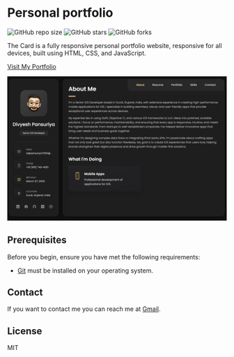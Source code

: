# Personal portfolio

![GitHub repo size](https://img.shields.io/github/repo-size/divyesh-pansuriya/divyesh-pansuriya.github.io)
![GitHub stars](https://img.shields.io/github/stars/divyesh-pansuriya/divyesh-pansuriya.github.io?style=social)
![GitHub forks](https://img.shields.io/github/forks/divyesh-pansuriya/divyesh-pansuriya.github.io?style=social)

The Card is a fully responsive personal portfolio website, responsive for all devices, built using HTML, CSS, and JavaScript.

[Visit My Portfolio](https://divyesh-pansuriya.github.io/)

[![Portfolio Preview](https://github.com/divyesh-pansuriya/divyesh-pansuriya.github.io/blob/main/assets/images/Portfolio.png)](https://divyesh-pansuriya.github.io/)

## Prerequisites

Before you begin, ensure you have met the following requirements:

* [Git](https://git-scm.com/downloads "Download Git") must be installed on your operating system.

## Contact

If you want to contact me you can reach me at [Gmail](adpansuriya2000@gmail.com).

## License

MIT
